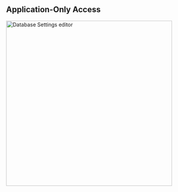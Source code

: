 ## Application-Only Access

<img height="450px" src="slides/images/databaseSecurity.png" alt="Database Settings editor" />
